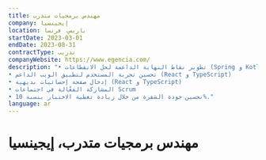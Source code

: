 ```yaml
---
title: مهندس برمجيات متدرب
company: إيجينسيا
location: باريس، فرنسا
startDate: 2023-03-01
endDate: 2023-08-31
contractType: تدريب
companyWebsite: https://www.egencia.com/
description: "• تطوير نقاط النهاية الداعمة لحل الانقطاعات (Spring و Kotlin)
• تحسين تجربة المستخدم لتطبيق الويب الداعم (React و TypeScript)
• إدخال صفحة إحصائيات بديهية (React و TypeScript)
• المشاركة الفعّالة في اجتماعات Scrum
• تحسين جودة الشفرة من خلال زيادة تغطية الاختبار بنسبة 10%."
language: ar
---
```


# مهندس برمجيات متدرب، إيجينسيا